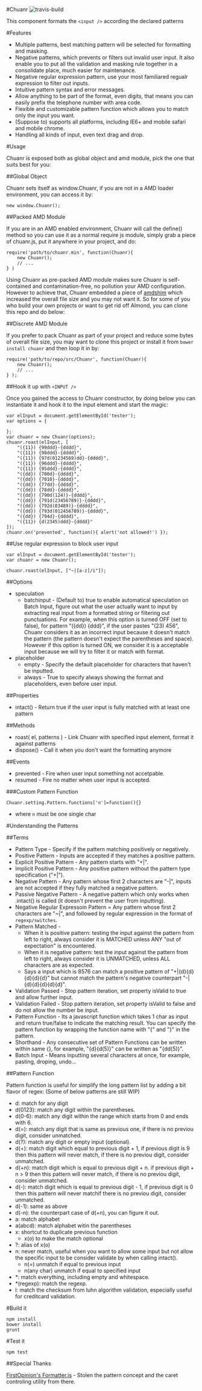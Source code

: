 #Chuanr ![travis-build](https://api.travis-ci.org/normanzb/chuanr.png)

This component formats the `<input />` according the declared patterns

#Features

* Multiple patterns, best matching pattern will be selected for formatting and masking.
* Negative patterns, which prevents or filters out invalid user input. It also enable you to put all the validation and masking rule together in a consolidate place, much easier for maintenance.
* Negative regular expression pattern, use your most familiared regualr expression to filter out inputs.
* Intuitive pattern syntax and error messages.
* Allow anything to be part of the format, even digits, that means you can easily prefix the telephone number with area code.
* Flexible and customizable pattern function which allows you to match only the input you want.
* (Suppose to) supports all platforms, including IE6+ and mobile safari and mobile chrome.
* Handling all kinds of input, even text drag and drop.

#Usage

Chuanr is exposed both as global object and amd module, pick the one that suits best for you:

##Global Object

Chuanr sets itself as window.Chuanr, if you are not in a AMD loader environment, you can access it by:

    new window.Chuanr();

##Packed AMD Module

If you are in an AMD enabled environment, Chuanr will call the define() method so you can use it as a normal require js module, simply grab a piece of chuanr.js, put it anywhere in your project, and do:

    require('path/to/chuanr.min', function(Chuanr){ 
        new Chuanr();
        // ...
    } )

Using Chuanr as pre-packed AMD module makes sure Chuanr is self-contained and contamination-free, no pollution your AMD configuration. However to achieve that, Chuanr embedded a piece of [amdshim](https://github.com/normanzb/amdshim) which increased the overall file size and you may not want it. So for some of you who build your own projects or want to get rid off Almond, you can clone this repo and do below: 

##Discrete AMD Module

If you prefer to pack Chuanr as part of your project and reduce some bytes of overall file size, you may want to clone this project or install it from `bower install chuanr` and then loop it in by:

    require('path/to/repo/src/Chuanr', function(Chuanr){ 
        new Chuanr();
        // ...
    } );

##Hook it up with `<INPUT />`

Once you gained the access to Chuanr constructor, by doing below you can instantiate it and hook it to the input element and start the magic:

    var elInput = document.getElementById('tester');
    var options = {

    };
    var chuanr = new Chuanr(options);
    chuanr.roast(elInput, [
        "({11}) {99ddd}-{dddd}",
        "({11}) {98ddd}-{dddd}",
        "({11}) {97d(01234569)dd}-{dddd}",
        "({11}) {96ddd}-{dddd}",
        "({11}) {95ddd}-{dddd}",
        "({dd}) {700d}-{dddd}",
        "({dd}) {7010}-{dddd}",
        "({dd}) {77dd}-{dddd}",
        "({dd}) {78dd}-{dddd}",
        "({dd}) {790d(124)}-{dddd}",
        "({dd}) {791d(23456789)}-{dddd}",
        "({dd}) {792d(03489)}-{dddd}",
        "({dd}) {793d(012456789)}-{dddd}",
        "({dd}) {794d}-{dddd}",
        "({11}) {d(2345)ddd}-{dddd}"
    ]);
    chuanr.on('prevented', function(){ alert('not allowed!') });

##Use regular expression to block user input

    var elInput = document.getElementById('tester');
    var chuanr = new Chuanr();
    
    chuanr.roast(elInput, ["~|[a-z]/i"]);

##Options

* speculation
    * batchinput - (Default to) true to enable automatical speculation on Batch Input, figure out what the user actually want to input by extracting real input from a formatted string or filtering out punctuations. For example, when this option is turned OFF (set to false), for pattern "({dd}) {ddd}", if the user pastes "(23) 456", Chuanr considers it as an incorrect input because it doesn't match the pattern (the pattern doesn't expect the parentheses and space). However if this option is turned ON, we consider it is a acceptable input because we will try to filter it or match with format.
* placeholder
    * empty - Specify the default placeholder for characters that haven't be inputted.
    * always - True to specify always showing the format and placeholders, even before user input.

##Properties

* intact() - Return true if the user input is fully matched with at least one pattern

##Methods

* roast( el, patterns ) - Link Chuanr with specified input element, format it against patterns
* dispose() - Call it when you don't want the formatting anymore

##Events

* prevented - Fire when user input something not accetpable.
* resumed - Fire no matter when user input is accepted.

###Custom Pattern Function

    Chuanr.setting.Pattern.functions['n']=function(){}

- where `n` must be one single char


#Understanding the Patterns


##Terms


* Pattern Type - Specify if the pattern matching positively or negatively.
* Positive Pattern - Inputs are accepted if they matches a positive pattern.
* Explicit Positive Pattern - Any pattern starts with "+|".
* Implicit Positive Pattern - Any positive pattern without the pattern type specification ("+|").
* Negative Pattern - Any pattern whose first 2 characters are "-|", inputs are not accepted if they fully matched a negative pattern.
* Passive Negative Pattern - A negative pattern which only works when .intact() is called (it doesn't prevent the user from inputting).
* Negative Regular Expressoin Pattern = Any pattern whose first 2 characters are "~|", and followed by regular expression in the format of `regexp/switches`.
* Pattern Matched -
    * When it is positive pattern: testing the input against the pattern from left to right, always consider it is MATCHED unless ANY "out of expectation" is encountered. 
    * When it is negative pattern: test the input against the pattern from left to right, always consider it is UNMATCHED, unless ALL characters are as expected.
    * Says a input which is 8576 can match a positive pattern of "+|{d}{d}{d}{d}{d}" but cannot match the pattern's negative counterpart "-|{d}{d}{d}{d}{d}".
* Validation Passed - Stop pattern iteration, set property isValid to true and allow further input.
* Validation Failed - Stop pattern iteration, set property isValid to false and do not allow the number be input.
* Pattern Function - Its a javascript function which takes 1 char as input and return true/false to indicate the matching result. You can specify the pattern function by wrapping the function name with "{" and "}" in the pattern.
* Shorthand - Any consecutive set of Pattern Functions can be written within same {}, for example, "{d}{d(5)}" can be written as "{dd(5)}".
* Batch Input - Means inputting several characters at once, for example, pasting, droping, undo...

##Pattern Function

Pattern function is useful for simplify the long pattern list by adding a bit flavor of regex:
(Some of below patterns are still WIP)

* d: match for any digit
* d(0123): match any digit within the parentheses.
* d(0-6): match any digit within the range which starts from 0 and ends with 6.
* d(=): match any digit that is same as previous one, if there is no previou digit, consider unmatched.
* d(?): match any digit or empty input (optional).
* d(+): match digit which equal to previous digit + 1, if previous digit is 9 then this pattern will never match, if there is no previou digit, consider unmatched.
* d(+n): match digit which is equal to previous digit + n. if previous digit + n > 9 then this pattern will never match, if there is no previou digit, consider unmatched.
* d(-): match digit which is equal to previous digit - 1, if previous digit is 0 then this pattern will never matchif there is no previou digit, consider unmatched.
* d(-1): same as above
* d(-n): the counterpart case of d(+n), you can figure it out.
* a: match alphabet
* a(abcd): match alphabet witin the parentheses
* x: shortcut to duplicate previous function
    * x(o) to make the match optional 
* ?: alias of x(o)
* n: never match, useful when you want to allow some input but not allow the specific input to be consider validate by when calling intact(). 
    * n(=) unmatch if equal to previous input
    * n(any char) unmatch if equal to specified input
* *: match everything, including empty and whitespace.
* *(regexp): match the regexp. 
* l: match the checksum from luhn algorithm validation, especially useful for creditcard validation.


#Build it


    npm install
    bower install
    grunt


#Test it

    npm test

##Special Thanks

[FirstOpinion's Formatter.js](https://github.com/firstopinion/formatter.js) - Stolen the pattern concept and the caret controling utility from there.